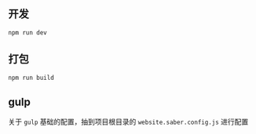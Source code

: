 ## 开发
```bash
npm run dev
```

## 打包
```bash
npm run build
```

## gulp
 关于 `gulp` 基础的配置，抽到项目根目录的  `website.saber.config.js` 进行配置
